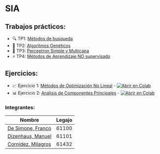 # SIA
## Trabajos prácticos:
* :mag: TP1: [Métodos de busqueda](https://github.com/ManuelDizen/SIA/tree/main/TP1%20-%20Metodos%20de%20busqueda)
* :link: TP2: [Algoritmos Genéticos](https://github.com/ManuelDizen/SIA/tree/main/TP2%20-%20Algoritmos%20Gen%C3%A9ticos)
* :dna: TP3: [Perceptron Simple y Multicapa](https://github.com/ManuelDizen/SIA/tree/main/TP3%20-%20Perceptron%20Simple%20y%20Multicapa)
* :zap: TP4: [Métodos de Aprendizaje NO supervisado](https://github.com/ManuelDizen/SIA/tree/main/TP4%20-%20M%C3%A9todos%20de%20Aprendizaje%20NO%20supervisado)

## Ejercicios:
* :chart_with_upwards_trend: Ejercicio 1: [Métodos de Optimización No Lineal](https://github.com/ManuelDizen/SIA/blob/main/Ej_Obligatorio%201/Ej1-Gradientes_Conjugados.ipynb) - [![Abrir en Colab](https://colab.research.google.com/assets/colab-badge.svg)](https://colab.research.google.com/drive/1D7Dj6ilBl-zU0oC2yJvVbWE_1JYxlzS5?authuser=1#scrollTo=gca0ZVia-U_V)
* 📊 Ejercicio 2: [Análisis de Componentes Principales](https://github.com/ManuelDizen/SIA/blob/main/Ej_Obligatorio%201/Ej1-Gradientes_Conjugados.ipynb) - [![Abrir en Colab](https://colab.research.google.com/assets/colab-badge.svg)](https://colab.research.google.com/drive/1qF4tqK0DkcF9mfsf5yWk8dGKpn75hsXn?usp=sharing)

### Integrantes:
Nombre | Legajo
-------|--------
[De Simone, Franco](https://github.com/desimonef) | 61100
[Dizenhaus, Manuel](https://github.com/ManuelDizen) | 61101
[Cornidez, Milagros](https://github.com/mcornidez) | 61432
